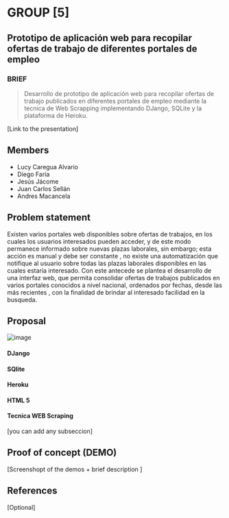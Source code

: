 # GROUP [5]


## Prototipo de aplicación web para recopilar ofertas de trabajo de diferentes portales de empleo

### BRIEF
> Desarrollo de prototipo de aplicación web para recopilar ofertas de trabajo publicados en diferentes
portales de empleo mediante la tecnica de Web Scrapping implementando DJango, SQLite y la plataforma de Heroku.

[Link to the presentation]

## Members

 - Lucy Caregua Alvario
 - Diego Faría
 - Jesús Jácome
 - Juan Carlos Sellán
 - Andres Macancela



## Problem statement

Existen varios portales web disponibles sobre  ofertas de trabajos, en los cuales los usuarios  interesados pueden acceder, y de este modo permanece informado sobre nuevas plazas laborales, sin embargo; esta acción es manual y debe ser constante , no existe una automatización que notifique al usuario sobre todas las plazas laborales disponibles en las cuales estaría interesado.
 Con este antecede se plantea el desarrollo de una interfaz web, que permita consolidar ofertas de trabajos 
publicados en varios portales conocidos a nivel nacional,  ordenados por fechas,  desde las más recientes , con la finalidad de brindar al interesado facilidad en la busqueda.


## Proposal

![image](https://user-images.githubusercontent.com/65081413/82499073-a3241e00-9ab6-11ea-9163-dd9697081936.png)

#### DJango

#### SQlite

#### Heroku

#### HTML 5

#### Tecnica WEB Scraping

[you can add any subseccion]


## Proof of concept (DEMO)

[Screenshopt of the demos + brief description ]


## References

[Optional]

